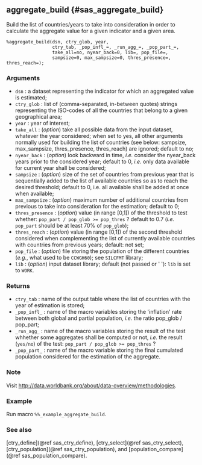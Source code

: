 ## aggregate_build {#sas_aggregate_build}
Build the list of countries/years to take into consideration in order to calculate the 
aggregate value for a given indicator and a given area.
 
	%aggregate_build(dsn, ctry_glob, year, 
					 ctry_tab, _pop_infl_=, _run_agg_=, _pop_part_=,
					 take_all=no, nyear_back=0, lib=, pop_file=, 
					 sampsize=0, max_sampsize=0, thres_presence=, thres_reach=);

### Arguments
* `dsn` : a dataset representing the indicator for which an aggregated value is estimated;
* `ctry_glob` : list of (comma-separated, in-between quotes) strings representing the ISO-codes
	of all the countries that belong to a given geographical area;
* `year` : year of interest;
* `take_all` : (_option_) take all possible data from the input dataset, whatever the year 
	considered; when set to yes, all other arguments normally used for building the list of
	countries (see below: sampsize, max_sampsize, thres_presence, thres_reach) are ignored; 
	default to no;
* `nyear_back` : (_option_) look backward in time, _i.e._ consider the nyear_back years prior to the
	considered year; default to 0, _i.e._ only data available for current year shall be considered;
* `sampsize` : (_option_) size of the set of countries from previous year that is sequentially added 
	to the list of available countries so as to reach the desired threshold; default to 0, i.e. 
	all available shall be added at once when available;
* `max_sampsize` : (_option_) maximum number of additional countries from previous to take into
	consideration for the estimation; default to 0;
* `thres_presence` : (_option_) value (in range [0,1]) of the threshold to test whether:
		`pop_part / pop_glob >= pop_thres` ? 
	default to 0.7 (_i.e._ `pop_part` should be at least 70% of `pop_glob`);
* `thres_reach` : (_option_) value (in range [0,1]) of the second threshold considered when complementing
	the list of currently available countries with countries from previous years; default: not set; 
* `pop_file` : (_option_) file storing the population of the different countries (_e.g._, what used to be 
	`CCWGH60`); see `SILCFMT` library;
* `lib` : (_option_) input dataset library; default (not passed or ' '): `lib` is set to `WORK`.

### Returns
* `ctry_tab` : name of the output table where the list of countries with the year of estimation is
	stored;
* `_pop_infl_` : name of the macro variables storing the 'inflation' rate between both global and
	partial population, _i.e._ the ratio pop_glob / pop_part;
* `_run_agg_` : name of the macro variables storing the result of the test whhether some aggregates
	shall be computed or not, _i.e._ the result (`yes/no`) of the test:
		`pop_part / pop_glob >= pop_thres` ?
* `_pop_part_` : name of the macro variable storing the final cumulated population considered for 
	the estimation of the aggregate.

### Note
Visit <http://data.worldbank.org/about/data-overview/methodologies>.

### Example
Run macro `%%_example_aggregate_build`.

### See also
[ctry_define](@ref sas_ctry_define), [ctry_select](@ref sas_ctry_select), [ctry_population](@ref sas_ctry_population), and [population_compare](@ref sas_population_compare).
